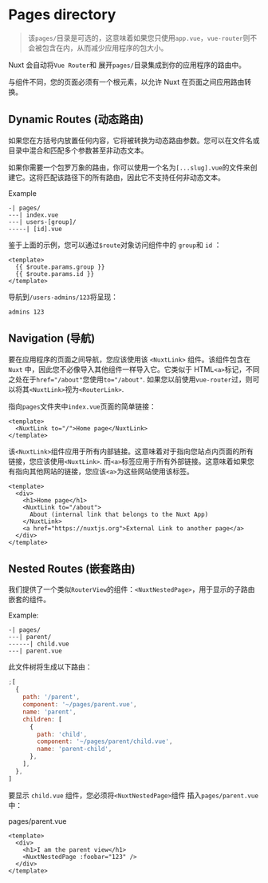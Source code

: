 # Pages directory

> 该`pages/`目录是可选的，这意味着如果您只使用`app.vue`，`vue-router`则不会被包含在内，从而减少应用程序的包大小。

Nuxt 会自动将`Vue Router`和 展开`pages/`目录集成到你的应用程序的路由中。

与组件不同，您的页面必须有一个根元素，以允许 Nuxt 在页面之间应用路由转换。

## Dynamic Routes (动态路由)

如果您在方括号内放置任何内容，它将被转换为动态路由参数。您可以在文件名或目录中混合和匹配多个参数甚至非动态文本。

如果你需要一个包罗万象的路由，你可以使用一个名为`[...slug].vue`的文件来创建它。这将匹配该路径下的所有路由，因此它不支持任何非动态文本。

Example

```
-| pages/
---| index.vue
---| users-[group]/
-----| [id].vue
```

鉴于上面的示例，您可以通过`$route`对象访问组件中的 `group`和 `id` ：

```vue
<template>
  {{ $route.params.group }}
  {{ $route.params.id }}
</template>
```

导航到`/users-admins/123`将呈现：

```
admins 123
```

## Navigation (导航)

要在应用程序的页面之间导航，您应该使用该 `<NuxtLink>` 组件。该组件包含在 `Nuxt` 中，因此您不必像导入其他组件一样导入它。它类似于 HTML`<a>`标记，不同之处在于`href="/about"`您使用`to="/about"`. 如果您以前使用`vue-router`过，则可以将其`<NuxtLink>`视为`<RouterLink>`.

指向`pages`文件夹中`index.vue`页面的简单链接：

```vue
<template>
  <NuxtLink to="/">Home page</NuxtLink>
</template>
```

该`<NuxtLink>`组件应用于所有内部链接。这意味着对于指向您站点内页面的所有链接，您应该使用`<NuxtLink>`. 而`<a>`标签应用于所有外部链接。这意味着如果您有指向其他网站的链接，您应该`<a>`为这些网站使用该标签。

```vue
<template>
  <div>
    <h1>Home page</h1>
    <NuxtLink to="/about">
      About (internal link that belongs to the Nuxt App)
    </NuxtLink>
    <a href="https://nuxtjs.org">External Link to another page</a>
  </div>
</template>
```

## Nested Routes (嵌套路由)

我们提供了一个类似`RouterView`的组件：`<NuxtNestedPage>`，用于显示的子路由嵌套的组件。

Example:

```
-| pages/
---| parent/
------| child.vue
---| parent.vue
```

此文件树将生成以下路由：

```js
;[
  {
    path: '/parent',
    component: '~/pages/parent.vue',
    name: 'parent',
    children: [
      {
        path: 'child',
        component: '~/pages/parent/child.vue',
        name: 'parent-child',
      },
    ],
  },
]
```

要显示 `child.vue` 组件，您必须将`<NuxtNestedPage>`组件 插入`pages/parent.vue`中：

> 

pages/parent.vue

```vue
<template>
  <div>
    <h1>I am the parent view</h1>
    <NuxtNestedPage :foobar="123" />
  </div>
</template>
```
